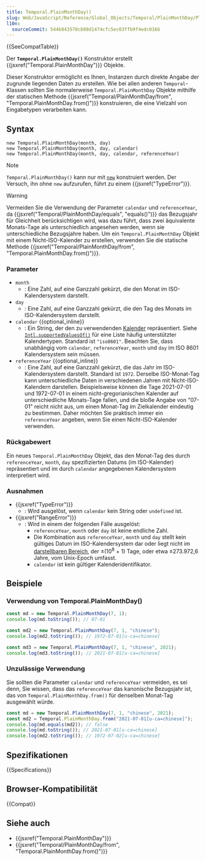 ```yaml
---
title: Temporal.PlainMonthDay()
slug: Web/JavaScript/Reference/Global_Objects/Temporal/PlainMonthDay/PlainMonthDay
l10n:
  sourceCommit: 544b843570cb08d1474cfc5ec03ffb9f4edc0166
---
```


{{SeeCompatTable}}

Der **`Temporal.PlainMonthDay()`** Konstruktor erstellt {{jsxref("Temporal.PlainMonthDay")}} Objekte.

Dieser Konstruktor ermöglicht es Ihnen, Instanzen durch direkte Angabe der zugrunde liegenden Daten zu erstellen. Wie bei allen anderen `Temporal`-Klassen sollten Sie normalerweise `Temporal.PlainMonthDay` Objekte mithilfe der statischen Methode {{jsxref("Temporal/PlainMonthDay/from", "Temporal.PlainMonthDay.from()")}} konstruieren, die eine Vielzahl von Eingabetypen verarbeiten kann.

## Syntax

```js-nolint
new Temporal.PlainMonthDay(month, day)
new Temporal.PlainMonthDay(month, day, calendar)
new Temporal.PlainMonthDay(month, day, calendar, referenceYear)
```

> [!NOTE]
> `Temporal.PlainMonthDay()` kann nur mit [`new`](/de/docs/Web/JavaScript/Reference/Operators/new) konstruiert werden. Der Versuch, ihn ohne `new` aufzurufen, führt zu einem {{jsxref("TypeError")}}.

> [!WARNING]
> Vermeiden Sie die Verwendung der Parameter `calendar` und `referenceYear`, da {{jsxref("Temporal/PlainMonthDay/equals", "equals()")}} das Bezugsjahr für Gleichheit berücksichtigen wird, was dazu führt, dass zwei äquivalente Monats-Tage als unterschiedlich angesehen werden, wenn sie unterschiedliche Bezugsjahre haben. Um ein `Temporal.PlainMonthDay` Objekt mit einem Nicht-ISO-Kalender zu erstellen, verwenden Sie die statische Methode {{jsxref("Temporal/PlainMonthDay/from", "Temporal.PlainMonthDay.from()")}}.

### Parameter

- `month`
  - : Eine Zahl, auf eine Ganzzahl gekürzt, die den Monat im ISO-Kalendersystem darstellt.
- `day`
  - : Eine Zahl, auf eine Ganzzahl gekürzt, die den Tag des Monats im ISO-Kalendersystem darstellt.
- `calendar` {{optional_inline}}
  - : Ein String, der den zu verwendenden [Kalender](/de/docs/Web/JavaScript/Reference/Global_Objects/Temporal#calendars) repräsentiert. Siehe [`Intl.supportedValuesOf()`](/de/docs/Web/JavaScript/Reference/Global_Objects/Intl/supportedValuesOf#supported_calendar_types) für eine Liste häufig unterstützter Kalendertypen. Standard ist `"iso8601"`. Beachten Sie, dass unabhängig vom `calendar`, `referenceYear`, `month` und `day` im ISO 8601 Kalendersystem sein müssen.
- `referenceYear` {{optional_inline}}
  - : Eine Zahl, auf eine Ganzzahl gekürzt, die das Jahr im ISO-Kalendersystem darstellt. Standard ist `1972`. Derselbe ISO-Monat-Tag kann unterschiedliche Daten in verschiedenen Jahren mit Nicht-ISO-Kalendern darstellen. Beispielsweise können die Tage 2021-07-01 und 1972-07-01 in einem nicht-gregorianischen Kalender auf unterschiedliche Monats-Tage fallen, und die bloße Angabe von "07-01" reicht nicht aus, um einen Monat-Tag im Zielkalender eindeutig zu bestimmen. Daher möchten Sie praktisch immer ein `referenceYear` angeben, wenn Sie einen Nicht-ISO-Kalender verwenden.

### Rückgabewert

Ein neues `Temporal.PlainMonthDay` Objekt, das den Monat-Tag des durch `referenceYear`, `month`, `day` spezifizierten Datums (im ISO-Kalender) repräsentiert und im durch `calendar` angegebenen Kalendersystem interpretiert wird.

### Ausnahmen

- {{jsxref("TypeError")}}
  - : Wird ausgelöst, wenn `calendar` kein String oder `undefined` ist.
- {{jsxref("RangeError")}}
  - : Wird in einem der folgenden Fälle ausgelöst:
    - `referenceYear`, `month` oder `day` ist keine endliche Zahl.
    - Die Kombination aus `referenceYear`, `month` und `day` stellt kein gültiges Datum im ISO-Kalendersystem dar oder liegt nicht im [darstellbaren Bereich](/de/docs/Web/JavaScript/Reference/Global_Objects/Temporal#representable_dates), der ±(10<sup>8</sup> + 1) Tage, oder etwa ±273.972,6 Jahre, vom Unix-Epoch umfasst.
    - `calendar` ist kein gültiger Kalenderidentifikator.

## Beispiele

### Verwendung von Temporal.PlainMonthDay()

```js
const md = new Temporal.PlainMonthDay(7, 1);
console.log(md.toString()); // 07-01

const md2 = new Temporal.PlainMonthDay(7, 1, "chinese");
console.log(md2.toString()); // 1972-07-01[u-ca=chinese]

const md3 = new Temporal.PlainMonthDay(7, 1, "chinese", 2021);
console.log(md3.toString()); // 2021-07-01[u-ca=chinese]
```

### Unzulässige Verwendung

Sie sollten die Parameter `calendar` und `referenceYear` vermeiden, es sei denn, Sie wissen, dass das `referenceYear` das kanonische Bezugsjahr ist, das von `Temporal.PlainMonthDay.from()` für denselben Monat-Tag ausgewählt würde.

```js
const md = new Temporal.PlainMonthDay(7, 1, "chinese", 2021);
const md2 = Temporal.PlainMonthDay.from("2021-07-01[u-ca=chinese]");
console.log(md.equals(md2)); // false
console.log(md.toString()); // 2021-07-01[u-ca=chinese]
console.log(md2.toString()); // 1972-07-02[u-ca=chinese]
```

## Spezifikationen

{{Specifications}}

## Browser-Kompatibilität

{{Compat}}

## Siehe auch

- {{jsxref("Temporal.PlainMonthDay")}}
- {{jsxref("Temporal/PlainMonthDay/from", "Temporal.PlainMonthDay.from()")}}
